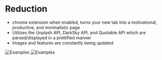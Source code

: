 # Reduction
- chrome extension when enabled, turns your new tab into a motivational, productive, and minimalistic page
- Utilizes the Unplash API, DarkSky API, and Quotable API which are parsed/displayed in a prettified manner
- Images and features are constantly being updated

![Examples](1.png)
![Examples](2.png)
